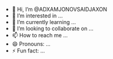 - 👋 Hi, I’m @ADXAMJONOVSAIDJAXON
- 👀 I’m interested in ...
- 🌱 I’m currently learning ...
- 💞️ I’m looking to collaborate on ...
- 📫 How to reach me ...
- 😄 Pronouns: ...
- ⚡ Fun fact: ...

<!---
ADXAMJONOV_SAIDJAXON is a ✨ special ✨👌 repository because its `README.md` (this file) appears on your GitHub profile.
You can click the Preview link to take a look at your changes.
--->
